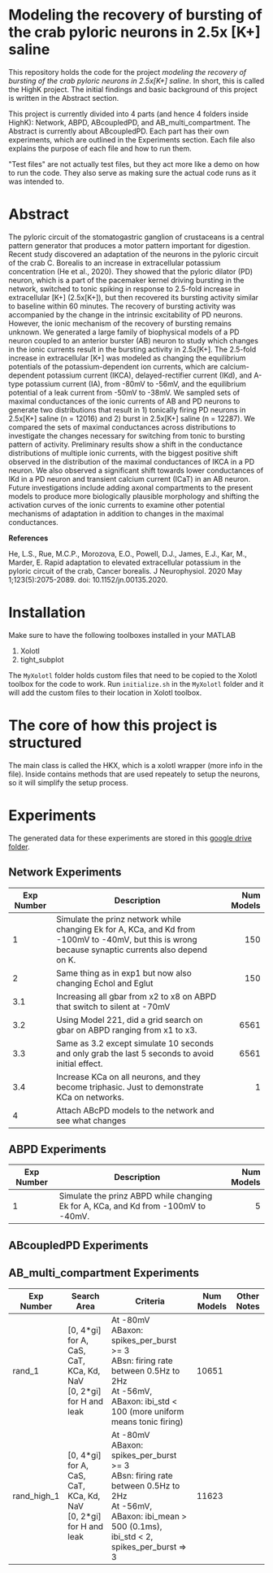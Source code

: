 # Modeling the recovery of bursting of the crab pyloric neurons in 2.5x [K+] saline

This repository holds the code for the project *modeling the recovery of bursting of the crab pyloric neurons in 2.5x[K+] saline*. In short, this is called the HighK project. The initial findings and basic background of this project is written in the Abstract section. 

This project is currently divided into 4 parts (and hence 4 folders inside HighK): Network, ABPD, ABcoupledPD, and AB_multi_compartment. The Abstract is currently about ABcoupledPD. Each part has their own experiments, which are outlined in the Experiments section. Each file also explains the purpose of each file and how to run them.

"Test files" are not actually test files, but they act more like a demo on how to run the code. They also serve as making sure the actual code runs as it was intended to.

# Abstract
The pyloric circuit of the stomatogastric ganglion of crustaceans is a central pattern generator that produces a motor pattern important for digestion. Recent study discovered an adaptation of the neurons in the pyloric circuit of the crab C. Borealis to an increase in extracellular potassium concentration (He et al., 2020). They showed that the pyloric dilator (PD) neuron, which is a part of the pacemaker kernel driving bursting in the network, switched to tonic spiking in response to 2.5-fold increase in extracellular [K+] (2.5x[K+]), but then recovered its bursting activity similar to baseline within 60 minutes. The recovery of bursting activity was accompanied by the change in the intrinsic excitability of PD neurons. However, the ionic mechanism of the recovery of bursting remains unknown. We generated a large family of biophysical models of a PD neuron coupled to an anterior burster (AB) neuron to study which changes in the ionic currents result in the bursting activity in 2.5x[K+]. The 2.5-fold increase in extracellular [K+] was modeled as changing the equilibrium potentials of the potassium-dependent ion currents, which are calcium-dependent potassium current (IKCA), delayed-rectifier current (IKd), and A-type potassium current (IA), from -80mV to -56mV, and the equilibrium potential of a leak current from -50mV to -38mV. We sampled sets of maximal conductances of the ionic currents of AB and PD neurons to generate two distributions that result in 1) tonically firing PD neurons in 2.5x[K+] saline (n = 12016) and 2) burst in 2.5x[K+] saline (n = 12287). We compared the sets of maximal conductances across distributions to investigate the changes necessary for switching from tonic to bursting pattern of activity. Preliminary results show a shift in the conductance distributions of multiple ionic currents, with the biggest positive shift observed in the distribution of the maximal conductances of IKCA in a PD neuron. We also observed a significant shift towards lower conductances of IKd in a PD neuron and transient calcium current (ICaT) in an AB neuron. Future investigations include adding axonal compartments to the present models to produce more biologically plausible morphology and shifting the activation curves of the ionic currents to examine other potential mechanisms of adaptation in addition to changes in the maximal conductances.

**References**

He, L.S., Rue, M.C.P., Morozova, E.O., Powell, D.J., James, E.J., Kar, M., Marder, E. Rapid adaptation to elevated extracellular potassium in the pyloric circuit of the crab, Cancer borealis. J Neurophysiol. 2020 May 1;123(5):2075-2089. doi: 10.1152/jn.00135.2020.


# Installation
Make sure to have the following toolboxes installed in your MATLAB
1. Xolotl
2. tight_subplot

The `MyXolotl` folder holds custom files that need to be copied to the Xolotl toolbox for the code to work. Run `initialize.sh` in the `MyXolotl` folder and it will add the custom files to their location in Xolotl toolbox.

# The core of how this project is structured
The main class is called the HKX, which is a xolotl wrapper (more info in the file). Inside contains methods that are used repeately to setup the neurons, so it will simplify the setup process.


# Experiments
The generated data for these experiments are stored in this [google drive folder](https://drive.google.com/drive/folders/17p2R4jzCggg1Iz1D2U3Vg_9IeerLVw-A?usp=sharing).
## Network Experiments

| Exp Number    | Description           | Num Models  |
| ----|---|-----------:|
| 1   | Simulate the prinz network while changing Ek for A, KCa, and Kd from -100mV to -40mV, but this is wrong because synaptic currents also depend on K. | 150 |
| 2   | Same thing as in exp1 but now also changing Echol and Eglut | 150 |
| 3.1 | Increasing all gbar from x2 to x8 on ABPD that switch to silent at -70mV |  |
| 3.2 | Using Model 221, did a grid search on gbar on ABPD ranging from x1 to x3. | 6561 |
| 3.3 | Same as 3.2 except simulate 10 seconds and only grab the last 5 seconds to avoid initial effect. | 6561 |
| 3.4 | Increase KCa on all neurons, and they become triphasic. Just to demonstrate KCa on networks. | 1 |
| 4   | Attach ABcPD models to the network and see what changes |  |

## ABPD Experiments
| Exp Number | Description | Num Models |
| ----|---|-----------:|
| 1   | Simulate the prinz ABPD while changing Ek for A, KCa, and Kd from -100mV to -40mV. | 5 |

## ABcoupledPD Experiments

## AB_multi_compartment Experiments
| Exp Number | Search Area | Criteria | Num Models | Other Notes
| ---|---|---|---|---|
| rand_1 | [0, 4*gi] for A, CaS, CaT, KCa, Kd, NaV<br>[0, 2\*gi] for H and leak | At -80mV<br>ABaxon: spikes_per_burst >= 3<br> ABsn: firing rate between 0.5Hz to 2Hz<br>At -56mV,<br>ABaxon: ibi_std < 100 (more uniform means tonic firing) | 10651 | 
| rand_high_1 | [0, 4*gi] for A, CaS, CaT, KCa, Kd, NaV<br>[0, 2\*gi] for H and leak | At -80mV<br>ABaxon: spikes_per_burst >= 3<br> ABsn: firing rate between 0.5Hz to 2Hz<br>At -56mV,<br>ABaxon: ibi_mean > 500 (0.1ms), ibi_std < 2, spikes_per_burst => 3 | 11623 |
